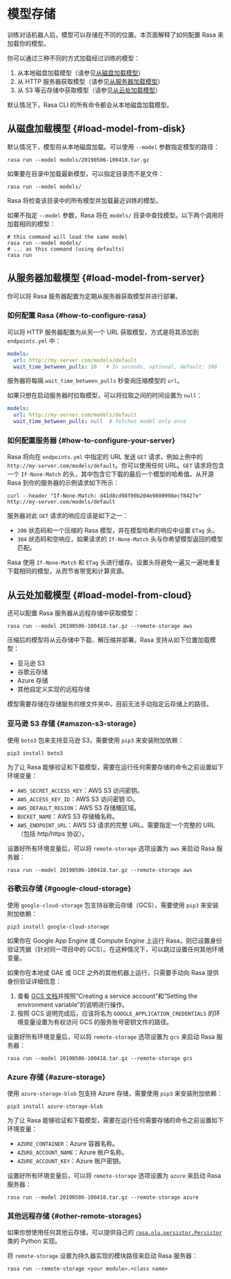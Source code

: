 # 模型存储

训练对话机器人后，模型可以存储在不同的位置。本页面解释了如何配置 Rasa 来加载你的模型。

你可以通过三种不同的方式加载经过训练的模型：

1. 从本地磁盘加载模型（请参见[从磁盘加载模型](/model-storage#load-model-from-disk)）
2. 从 HTTP 服务器获取模型（请参见[从服务器加载模型](/model-storage#load-model-from-server)）
3. 从 S3 等云存储中获取模型（请参见[从云处加载模型](/model-storage#load-model-from-cloud)）

默认情况下，Rasa CLI 的所有命令都会从本地磁盘加载模型。

## 从磁盘加载模型 {#load-model-from-disk}

默认情况下，模型将从本地磁盘加载。可以使用 `--model` 参数指定模型的路径：

```shell
rasa run --model models/20190506-100418.tar.gz
```

如果要在目录中加载最新模型，可以指定目录而不是文件：

```shell
rasa run --model models/
```

Rasa 将检查该目录中的所有模型并加载最近训练的模型。

如果不指定 `--model` 参数，Rasa 将在 `models/` 目录中查找模型。以下两个调用将加载相同的模型：

```shell
# this command will load the same model
rasa run --model models/
# ... as this command (using defaults)
rasa run
```

## 从服务器加载模型 {#load-model-from-server}

你可以将 Rasa 服务器配置为定期从服务器获取模型并进行部署。

### 如何配置 Rasa {#how-to-configure-rasa}

可以将 HTTP 服务器配置为从另一个 URL 获取模型，方式是将其添加到 `endpoints.yml` 中：

```yaml title="endpoints.yml"
models:
  url: http://my-server.com/models/default
  wait_time_between_pulls: 10   # In seconds, optional, default: 100
```

服务器将每隔 `wait_time_between_pulls` 秒查询压缩模型的 `url`。

如果只想在启动服务器时拉取模型，可以将拉取之间的时间设置为 `null`：

```yaml title="endpoints.yml"
models:
  url: http://my-server.com/models/default
  wait_time_between_pulls: null  # fetches model only once
```

### 如何配置服务器 {#how-to-configure-your-server}

Rasa 将向在 `endpoints.yml` 中指定的 URL 发送 `GET` 请求，例如上例中的 `http://my-server.com/models/default`。你可以使用任何 URL。`GET` 请求将包含一个 `If-None-Match` 的头，其中包含它下载的最后一个模型的哈希值。从开源 Rasa 到你的服务器的示例请求如下所示：

```shell
curl --header "If-None-Match: d41d8cd98f00b204e9800998ecf8427e" http://my-server.com/models/default
```

服务器对此 `GET` 请求的响应应该是如下之一：

- `200` 状态码和一个压缩的 Rasa 模型，并在模型哈希的响应中设置 `ETag` 头。
- `304` 状态码和空响应，如果请求的 `If-None-Match` 头与你希望模型返回的模型匹配。

Rasa 使用 `If-None-Match` 和 `ETag` 头进行缓存。设置头将避免一遍又一遍地重复下载相同的模型，从而节省带宽和计算资源。

## 从云处加载模型 {#load-model-from-cloud}

还可以配置 Rasa 服务器从远程存储中获取模型：

```shell
rasa run --model 20190506-100418.tar.gz --remote-storage aws
```

压缩后的模型将从云存储中下载、解压缩并部署。Rasa 支持从如下位置加载模型：

- 亚马逊 S3
- 谷歌云存储
- Azure 存储
- 其他自定义实现的远程存储

模型需要存储在存储服务的根文件夹中。目前无法手动指定云存储上的路径。

### 亚马逊 S3 存储 {#amazon-s3-storage}

使用 `boto3` 包来支持亚马逊 S3，需要使用 `pip3` 来安装附加依赖：

```shell
pip3 install boto3
```

为了让 Rasa 能够验证和下载模型，需要在运行任何需要存储的命令之前设置如下环境变量：

- `AWS_SECRET_ACCESS_KEY`：AWS S3 访问密钥。
- `AWS_ACCESS_KEY_ID`：AWS S3 访问密钥 ID。
- `AWS_DEFAULT_REGION`：AWS S3 存储桶区域。
- `BUCKET_NAME`：AWS S3 存储桶名称。
- `AWS_ENDPOINT_URL`：AWS S3 请求的完整 URL。需要指定一个完整的 URL（包括 http/https 协议）。

设置好所有环境变量后，可以将 `remote-storage` 选项设置为 `aws` 来启动 Rasa 服务器：

```shell
rasa run --model 20190506-100418.tar.gz --remote-storage aws
```

### 谷歌云存储 {#google-cloud-storage}

使用 `google-cloud-storage` 包支持谷歌云存储（GCS），需要使用 `pip3` 来安装附加依赖：

```shell
pip3 install google-cloud-storage
```

如果你在 Google App Engine 或 Compute Engine 上运行 Rasa，则已设置身份验证凭据（针对同一项目中的 GCS）。在这种情况下，可以跳过设置任何其他环境变量。

如果你在本地或 GAE 或 GCE 之外的其他机器上运行，只需要手动向 Rasa 提供身份验证详细信息：

1. 查看 [GCS 文档](https://cloud.google.com/docs/authentication/getting-started#auth-cloud-implicit-python)并按照“Creating a service account”和“Setting the environment variable”的说明进行操作。
2. 按照 GCS 说明完成后，应该将名为 `GOOGLE_APPLICATION_CREDENTIALS` 的环境变量设置为有权访问 GCS 的服务账号密钥文件的路径。

设置好所有环境变量后，可以将 `remote-storage` 选项设置为 `gcs` 来启动 Rasa 服务器：

```shell
rasa run --model 20190506-100418.tar.gz --remote-storage gcs
```

### Azure 存储 {#azure-storage}

使用 `azure-storage-blob` 包支持 Azure 存储，需要使用 `pip3` 来安装附加依赖：

```shell
pip3 install azure-storage-blob
```

为了让 Rasa 能够验证和下载模型，需要在运行任何需要存储的命令之前设置如下环境变量：

- `AZURE_CONTAINER`：Azure 容器名称。
- `AZURE_ACCOUNT_NAME`：Azure 帐户名称。
- `AZURE_ACCOUNT_KEY`：Azure 账户密钥。

设置好所有环境变量后，可以将 `remote-storage` 选项设置为 `azure` 来启动 Rasa 服务器：

```shell
rasa run --model 20190506-100418.tar.gz --remote-storage azure
```

### 其他远程存储 {#other-remote-storages}

如果你想使用任何其他云存储，可以提供自己的 [`rasa.nlu.persistor.Persistor`](https://rasa.com/docs/rasa/reference/rasa/nlu/persistor/) 类的 Python 实现。

将 `remote-storage` 设置为持久器实现的模块路径来启动 Rasa 服务器：

```shell
rasa run --remote-storage <your module>.<class name>
```
